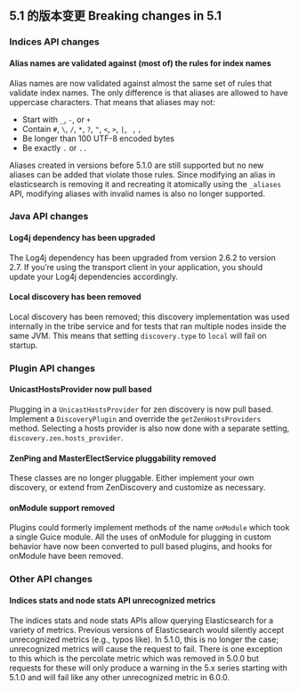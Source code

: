 ## 5.1 的版本变更 Breaking changes in 5.1

### Indices API changes

#### Alias names are validated against (most of) the rules for index names

Alias names are now validated against almost the same set of rules that validate index names. The only difference is that aliases are allowed to have uppercase characters. That means that aliases may not:

  * Start with `_`, `-`, or `+`
  * Contain `#`, `\`, `/`, `*`, `?`, `"`, `<`, `>`, `|`, ` `, `,`
  * Be longer than 100 UTF-8 encoded bytes 
  * Be exactly `.` or `..`



Aliases created in versions before 5.1.0 are still supported but no new aliases can be added that violate those rules. Since modifying an alias in elasticsearch is removing it and recreating it atomically using the `_aliases` API, modifying aliases with invalid names is also no longer supported.

### Java API changes

#### Log4j dependency has been upgraded

The Log4j dependency has been upgraded from version 2.6.2 to version 2.7. If you’re using the transport client in your application, you should update your Log4j dependencies accordingly.

#### Local discovery has been removed

Local discovery has been removed; this discovery implementation was used internally in the tribe service and for tests that ran multiple nodes inside the same JVM. This means that setting `discovery.type` to `local` will fail on startup.

### Plugin API changes

#### UnicastHostsProvider now pull based

Plugging in a `UnicastHostsProvider` for zen discovery is now pull based. Implement a `DiscoveryPlugin` and override the `getZenHostsProviders` method. Selecting a hosts provider is also now done with a separate setting, `discovery.zen.hosts_provider`.

#### ZenPing and MasterElectService pluggability removed

These classes are no longer pluggable. Either implement your own discovery, or extend from ZenDiscovery and customize as necessary.

#### onModule support removed

Plugins could formerly implement methods of the name `onModule` which took a single Guice module. All the uses of onModule for plugging in custom behavior have now been converted to pull based plugins, and hooks for onModule have been removed.

### Other API changes

#### Indices stats and node stats API unrecognized metrics

The indices stats and node stats APIs allow querying Elasticsearch for a variety of metrics. Previous versions of Elasticsearch would silently accept unrecognized metrics (e.g., typos like). In 5.1.0, this is no longer the case; unrecognized metrics will cause the request to fail. There is one exception to this which is the percolate metric which was removed in 5.0.0 but requests for these will only produce a warning in the 5.x series starting with 5.1.0 and will fail like any other unrecognized metric in 6.0.0.

